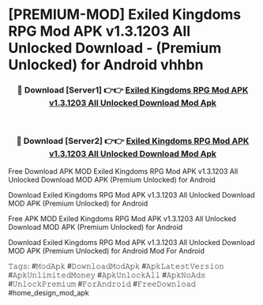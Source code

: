 # [PREMIUM-MOD] Exiled Kingdoms RPG Mod APK v1.3.1203 All Unlocked Download - (Premium Unlocked) for Android vhhbn



<div align="center">
<h3>🔴 Download [Server1] 👉👉 <a href="https://momento.my/?title=Exiled_Kingdoms_RPG_Mod_APK_v1.3.1203_All_Unlocked_Download">Exiled Kingdoms RPG Mod APK v1.3.1203 All Unlocked Download Mod Apk</a></h3><br>

<h3>🔴 Download [Server2] 👉👉 <a href="https://momento.my/?title=Exiled_Kingdoms_RPG_Mod_APK_v1.3.1203_All_Unlocked_Download">Exiled Kingdoms RPG Mod APK v1.3.1203 All Unlocked Download Mod Apk</a></h3>
</div>



Free Download APK MOD Exiled Kingdoms RPG Mod APK v1.3.1203 All Unlocked Download MOD APK (Premium Unlocked) for Android

Download Exiled Kingdoms RPG Mod APK v1.3.1203 All Unlocked Download MOD APK (Premium Unlocked) for Android

Free APK MOD Exiled Kingdoms RPG Mod APK v1.3.1203 All Unlocked Download MOD APK (Premium Unlocked) for Android

Download Exiled Kingdoms RPG Mod APK v1.3.1203 All Unlocked Download MOD APK (Premium Unlocked) for Android Mod For Android

𝚃𝚊𝚐𝚜: #𝙼𝚘𝚍𝙰𝚙𝚔 #𝙳𝚘𝚠𝚗𝚕𝚘𝚊𝚍𝙼𝚘𝚍𝙰𝚙𝚔 #𝙰𝚙𝚔𝙻𝚊𝚝𝚎𝚜𝚝𝚅𝚎𝚛𝚜𝚒𝚘𝚗 #𝙰𝚙𝚔𝚄𝚗𝚕𝚒𝚖𝚒𝚝𝚎𝚍𝙼𝚘𝚗𝚎𝚢 #𝙰𝚙𝚔𝚄𝚗𝚕𝚘𝚌𝚔𝙰𝚕𝚕 #𝙰𝚙𝚔𝙽𝚘𝙰𝚍𝚜 #𝚄𝚗𝚕𝚘𝚌𝚔𝙿𝚛𝚎𝚖𝚒𝚞𝚖 #𝙵𝚘𝚛𝙰𝚗𝚍𝚛𝚘𝚒𝚍 #𝙵𝚛𝚎𝚎𝙳𝚘𝚠𝚗𝚕𝚘𝚊𝚍 #home_design_mod_apk
